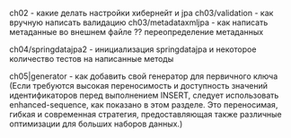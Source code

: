 ch02 - какие делать настройки хибернейт и jpa
ch03/validation - как вручную написать валидацию 
ch03/metadataxmljpa - как написать метаданные во внешнем файле ?? переопределение метаданных

ch04/springdatajpa2 - инициализация springdatajpa и некоторое количество тестов на написанные методы

ch05|generator - как добавить свой генератор для первичного ключа
(Если требуются высокая переносимость и доступность 
значений идентификаторов перед выполнением INSERT, следует использовать 
enhanced-sequence, как показано в этом разделе. Это переносимая, гибкая 
и современная стратегия, предоставляющая также различные оптимизации для 
больших наборов данных.)


